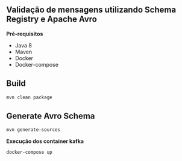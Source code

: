 Validação de mensagens utilizando Schema Registry e Apache Avro
------

**Pré-requisitos**
- Java 8
- Maven
- Docker
- Docker-compose

## Build
```bash
mvn clean package
```
## Generate Avro Schema
```bash
mvn generate-sources
```

**Execução dos container kafka**
```bash
docker-compose up
```
